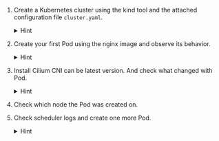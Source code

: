 1. Create a Kubernetes cluster using the kind tool and the attached configuration file `cluster.yaml`.

    <details>
        <summary>Hint</summary>

        kind create cluster --config <config_file.yaml>
    </details>

2. Create your first Pod using the nginx image and observe its behavior.

    <details>
        <summary>Hint</summary>

        kubectl run <name> --image <image_name>
    </details>

3. Install Cilium CNI can be latest version. And check what changed with Pod.

    <details>
        <summary>Hint</summary>

    - Download `Cillium` binary
      ```bash
      CILIUM_CLI_VERSION=$(curl -s https://raw.githubusercontent.com/cilium/cilium-cli/main/stable.txt)

      CLI_ARCH=amd64

      curl -L --fail --remote-name-all https://github.com/cilium/cilium-cli/releases/download/${CILIUM_CLI_VERSION}/cilium-linux-${CLI_ARCH}.tar.gz{,.sha256sum}

      sha256sum --check cilium-linux-${CLI_ARCH}.tar.gz.sha256sum

      sudo tar xzvfC cilium-linux-${CLI_ARCH}.tar.gz /usr/local/bin

      rm cilium-linux-${CLI_ARCH}.tar.gz{,.sha256sum}
      ```
    - Install CNI
        ```bash
        cilium install
        ```
    </details>

4. Check which node the Pod was created on.

5. Check scheduler logs and create one more Pod.
    <details>
        <summary>Hint</summary>

        kubectl logs <pod_name>
    </details>